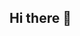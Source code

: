 ## Hi there 👋

<!--
**AnwHus007/AnwHus007** is a ✨ _special_ ✨ repository because its `README.md` (this file) appears on your GitHub profile.

Here are some ideas to get you started:

- 🔭 I’m currently working on ...
- 🌱 I’m currently learning ...
- 👯 I’m looking to collaborate on ...
- 🤔 I’m looking for help with ...
- 💬 Ask me about ...
- 📫 How to reach me: ...
- 😄 Pronouns: ...
- ⚡ Fun fact: ...
-->

<!--
<p align="left"> <a href="https://github.com/ryo-ma/github-profile-trophy"><img src="https://github-profile-trophy.vercel.app/?username=AnwHus007" alt="AnwHus007" /></a> </p>

<p><img align="left" src="https://github-readme-stats.vercel.app/api/top-langs?username=AnwHus007&show_icons=true&locale=en&layout=compact" alt="AnwHus007" /></p>

<p>&nbsp;<img align="center" src="https://github-readme-stats.vercel.app/api?username=AnwHus007&show_icons=true&locale=en" alt="AnwHus007" /></p>

<p><img align="center" src="https://github-readme-streak-stats.herokuapp.com/?user=AnwHus007&" alt="AnwHus007" /></p>

